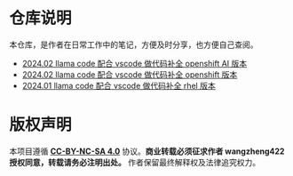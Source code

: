 # 仓库说明

本仓库，是作者在日常工作中的笔记，方便及时分享，也方便自己查阅。

- [2024.02 llama code 配合 vscode 做代码补全 openshift AI 版本](./ocp4/4.14/4.14.codellama.vscode.ocp.ai.md)
- [2024.02 llama code 配合 vscode 做代码补全 openshift 版本](./ocp4/4.14/4.14.codellama.vscode.ocp.md)
- [2024.01 llama code 配合 vscode 做代码补全 rhel 版本](./notes/2024.01.codellama.vscode.md)

# 版权声明
本项目遵循 **[CC-BY-NC-SA 4.0](https://creativecommons.org/licenses/by-nc-sa/4.0/)** 协议。**商业转载必须征求作者 wangzheng422 授权同意，转载请务必注明出处。** 作者保留最终解释权及法律追究权力。